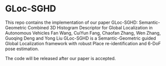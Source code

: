 # GLoc-SGHD
This repo contains the implementation of our paper
    GLoc-SGHD: Semantic-Geometric Combined 3D Histogram Descriptor for Global Localization in Autonomous Vehicles
    Fan Wang, CuiYun Fang, Chaofan Zhang, Wen Zhang, Guoqing Deng and Yong Liu
GLoc-SGHD is a Semantic-Geometric guided Global Localization framework with robust Place re-identification and 6-DoF pose estimation.

The code will be released after our paper is accepted.
